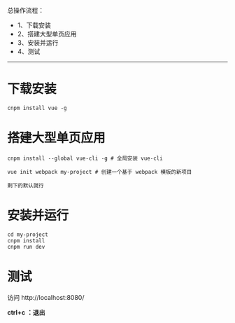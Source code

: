 总操作流程：
- 1、下载安装
- 2、搭建大型单页应用
- 3、安装并运行
- 4、测试

----------

# 下载安装
```
cnpm install vue -g
```
# 搭建大型单页应用
```
cnpm install --global vue-cli -g # 全局安装 vue-cli

vue init webpack my-project # 创建一个基于 webpack 模板的新项目

剩下的默认就行
```
# 安装并运行
```
cd my-project
cnpm install
cnpm run dev
```
# 测试
访问 http://localhost:8080/

**ctrl+c ：退出**